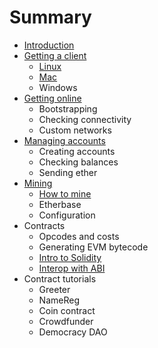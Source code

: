 # Summary

* [Introduction](README.md)
* [Getting a client](getting_a_client.md)
   * [Linux](installing_linux.md)
   * [Mac](installing_mac.md)
   * Windows
* [Getting online](getting_online.md)
   * Bootstrapping
   * Checking connectivity
   * Custom networks
* [Managing accounts](managing_accounts.md)
   * Creating accounts
   * Checking balances
   * Sending ether
* [Mining](mining.md)
   * [How to mine](how_to_mine.md)
   * Etherbase
   * Configuration
* Contracts
   * Opcodes and costs
   * Generating EVM bytecode
   * [Intro to Solidity](intro_to_solidity.md)
   * [Interop with ABI](interop_with_abi.md)
* Contract tutorials
   * Greeter
   * NameReg
   * Coin contract
   * Crowdfunder
   * Democracy DAO

